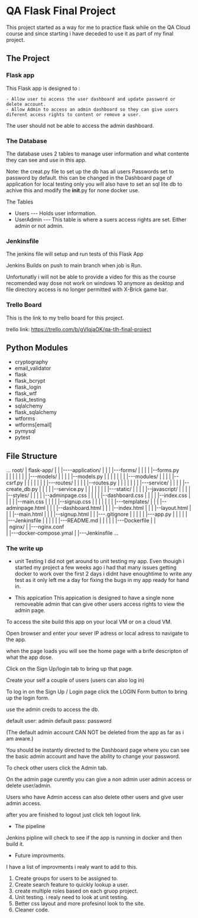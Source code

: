 # QA Flask Final Project

This project started as a way for me to practice flask while on the QA Cloud course and since starting i have deceded to use it as part of my final project.

## The Project
### Flask app
This Flask app is designed to :

    - Allow user to access the user dashboard and update password or delete account.
    - Allow Admin to access an admin dashboard so they can give users diferent access rights to content or remove a user. 

The user should not be able to access the admin dashboard. 

### The Database
The database uses 2 tables to manage user information and what contente they can see and use in this app.

Note: the creat.py file to set up the db has all users Passwords set to password by default. this can be changed in the Dashboard page of application for local testing only you will also have to set an sql lite db to achive this and modify the __init__.py for none docker use.

The Tables
- Users --- Holds user information.
- UserAdmin --- This table is where a suers access rights are set. Either admin or not admin.

### Jenkinsfile
The jenkins file will setup and run tests of this Flask App

Jenkins Builds on push to main branch when job is Run. 

Unfortunatly i will not be able to provide a video for this as the course recomended way dose not work on windows 10 anymore as desktop and file directory access is no longer permitted with X-Brick game bar.

### Trello Board
This is the link to my trello board for this project. 

trello link: https://trello.com/b/gVIqjaOK/qa-tlh-final-project

###
###

## Python Modules
- cryptography
- email_validator
- flask
- flask_bcrypt
- flask_login
- flask_wtf
- flask_testing
- sqlalchemy
- flask_sqlalchemy
- wtforms
- wtforms[email]
- pymysql
- pytest

## File Structure
...
root/
|    flask-app/
|    |    |----application/
|    |    |           |---forms/
|    |    |           |       |--forms.py   
|    |    |           |
|    |    |           |---models/
|    |    |           |       |--models.py
|    |    |           |
|    |    |           |---modules/
|    |    |           |       |--csrf.py
|    |    |           |
|    |    |           |---routes/
|    |    |           |       |--routes.py
|    |    |           |
|    |    |           |---service/
|    |    |           |       |--create_db.py
|    |    |           |       |--service.py
|    |    |           |
|    |    |           |---static/
|    |    |           |       |--javascript/
|    |    |           |       |--styles/
|    |    |           |               |--adminpage.css
|    |    |           |               |--dashboard.css
|    |    |           |               |--index.css
|    |    |           |               |--main.css
|    |    |           |               |--signup.css
|    |    |           |
|    |    |           |---templates/
|    |    |                   |--adminpage.html
|    |    |                   |--dashboard.html
|    |    |                   |--index.html
|    |    |                   |--layout.html
|    |    |                   |--main.html
|    |    |                   |--signup.html
|    |    |---.gitignore
|    |    |
|    |    |---app.py
|    |    |
|    |    |---Jenkinsfile
|    |    |
|    |    |---README.md
|    |    |
|    |    |---Dockerfile
|    |    
|    nginx/
|       |---nginx.conf             
|
|---docker-compose.ymal
|
|---Jenkinsfile
...

### The write up
- unit Testing
I did not get around to unit testing my app. Even thouigh i started my project a few weeks ago i had that many issues getting docker to work over the first 2 days i didnt have enoughtime to write any test as it only left me a day for fixing the bugs in my app ready for hand in.

- This appication
This appication is designed to have a single none removeable admin that can give other users access rights to view the admin page. 

To access the site build this app on your local VM or on a cloud VM.

Open browser and enter your sever IP adress or local adress to navigate to the app. 

when the page loads you will see the home page with a brife descripton of what the app dose. 

Click on the Sign Up/login tab to bring up that page. 

Create your self a couple of users (users can also log in)

To log in on the Sign Up / Login page click the LOGIN Form button to bring up the login form. 

use the admin creds to access the db. 

default user: admin
default pass: password

(The default admin account CAN NOT be deleted from the app as far as i am aware.)

You should be instantly directed to the Dashboard page where you can see the basic admin account and have the ability to change your password.

To check other users click the Admin tab.

On the admin page curently you can give a non admin user admin access or delete user/admin.

Users who have Admin access can also delete other users and give user admin access.

after you are finished to logout just click teh logout link.


- The pipeline

Jenkins pipline will check to see if the app is running in docker and then build it.

- Future improvments.

I have a list of improvments i realy want to add to this. 

1. Create groups for users to be assigned to.
2. Create search feature to quickly lookup a user.
3. create multiple roles based on each gruop project. 
4. Unit testing. i realy need to look at unit testing. 
5. Better css layout and more profesinol look to the site.
6. Cleaner code.

